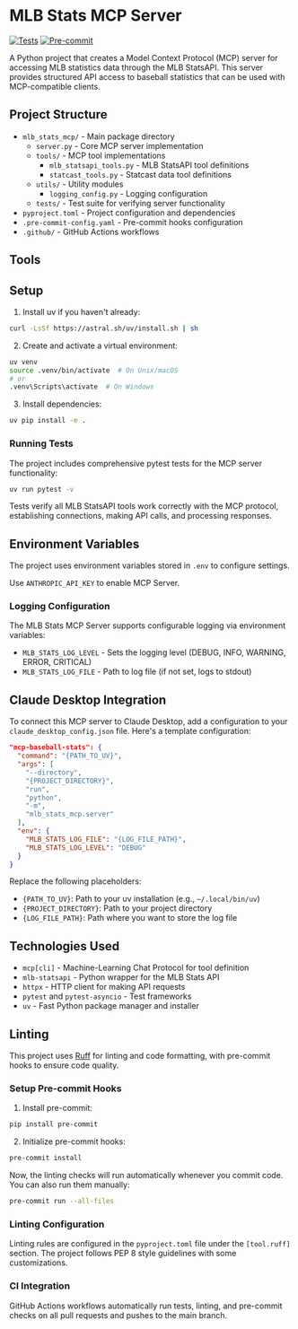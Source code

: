 # MLB Stats MCP Server

[![Tests](https://github.com/etweisberg/mcp-baseball-stats/actions/workflows/test.yml/badge.svg)](https://github.com/etweisberg/baseball/mcp-baseball-stats/workflows/test.yml)
[![Pre-commit](https://github.com/etweisberg/mcp-baseball-stats/actions/workflows/pre-commit.yml/badge.svg)](https://github.com/etweisberg/mcp-baseball-stats/actions/workflows/pre-commit.yml)

A Python project that creates a Model Context Protocol (MCP) server for accessing MLB statistics data through the MLB StatsAPI. This server provides structured API access to baseball statistics that can be used with MCP-compatible clients.

## Project Structure

- `mlb_stats_mcp/` - Main package directory
  - `server.py` - Core MCP server implementation
  - `tools/` - MCP tool implementations
    - `mlb_statsapi_tools.py` - MLB StatsAPI tool definitions
    - `statcast_tools.py` - Statcast data tool definitions
  - `utils/` - Utility modules
    - `logging_config.py` - Logging configuration
  - `tests/` - Test suite for verifying server functionality
- `pyproject.toml` - Project configuration and dependencies
- `.pre-commit-config.yaml` - Pre-commit hooks configuration
- `.github/` - GitHub Actions workflows

## Tools


## Setup

1. Install uv if you haven't already:

```bash
curl -LsSf https://astral.sh/uv/install.sh | sh
```

2. Create and activate a virtual environment:

```bash
uv venv
source .venv/bin/activate  # On Unix/macOS
# or
.venv\Scripts\activate  # On Windows
```

3. Install dependencies:

```bash
uv pip install -e .
```

### Running Tests

The project includes comprehensive pytest tests for the MCP server functionality:

```bash
uv run pytest -v
```

Tests verify all MLB StatsAPI tools work correctly with the MCP protocol, establishing connections, making API calls, and processing responses.

## Environment Variables

The project uses environment variables stored in `.env` to configure settings.

Use `ANTHROPIC_API_KEY` to enable MCP Server.

### Logging Configuration

The MLB Stats MCP Server supports configurable logging via environment variables:

- `MLB_STATS_LOG_LEVEL` - Sets the logging level (DEBUG, INFO, WARNING, ERROR, CRITICAL)
- `MLB_STATS_LOG_FILE` - Path to log file (if not set, logs to stdout)

## Claude Desktop Integration

To connect this MCP server to Claude Desktop, add a configuration to your `claude_desktop_config.json` file. Here's a template configuration:

```json
"mcp-baseball-stats": {
  "command": "{PATH_TO_UV}",
  "args": [
    "--directory",
    "{PROJECT_DIRECTORY}",
    "run",
    "python",
    "-m",
    "mlb_stats_mcp.server"
  ],
  "env": {
    "MLB_STATS_LOG_FILE": "{LOG_FILE_PATH}",
    "MLB_STATS_LOG_LEVEL": "DEBUG"
  }
}
```

Replace the following placeholders:
- `{PATH_TO_UV}`: Path to your uv installation (e.g., `~/.local/bin/uv`)
- `{PROJECT_DIRECTORY}`: Path to your project directory
- `{LOG_FILE_PATH}`: Path where you want to store the log file

## Technologies Used

- `mcp[cli]` - Machine-Learning Chat Protocol for tool definition
- `mlb-statsapi` - Python wrapper for the MLB Stats API
- `httpx` - HTTP client for making API requests
- `pytest` and `pytest-asyncio` - Test frameworks
- `uv` - Fast Python package manager and installer

## Linting

This project uses [Ruff](https://github.com/astral-sh/ruff) for linting and code formatting, with pre-commit hooks to ensure code quality.

### Setup Pre-commit Hooks

1. Install pre-commit:

```bash
pip install pre-commit
```

2. Initialize pre-commit hooks:

```bash
pre-commit install
```

Now, the linting checks will run automatically whenever you commit code. You can also run them manually:

```bash
pre-commit run --all-files
```

### Linting Configuration

Linting rules are configured in the `pyproject.toml` file under the `[tool.ruff]` section. The project follows PEP 8 style guidelines with some customizations.

### CI Integration

GitHub Actions workflows automatically run tests, linting, and pre-commit checks on all pull requests and pushes to the main branch.
